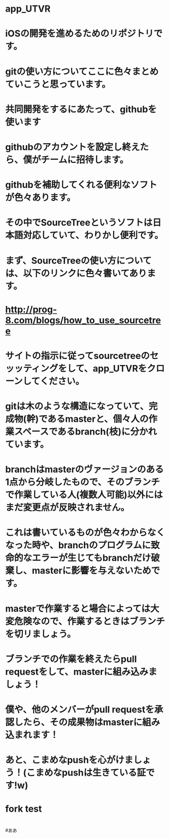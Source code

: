 # app_UTVR
# iOSの開発を進めるためのリポジトリです。
# gitの使い方についてここに色々まとめていこうと思っています。
#
# 共同開発をするにあたって、githubを使います
# githubのアカウントを設定し終えたら、僕がチームに招待します。
# 
# 
# githubを補助してくれる便利なソフトが色々あります。
# その中でSourceTreeというソフトは日本語対応していて、わりかし便利です。
#
# まず、SourceTreeの使い方については、以下のリンクに色々書いてあります。
# http://prog-8.com/blogs/how_to_use_sourcetree
# サイトの指示に従ってsourcetreeのセッッティングをして、app_UTVRをクローンしてください。
#
# gitは木のような構造になっていて、完成物(幹)であるmasterと、個々人の作業スペースであるbranch(枝)に分かれています。
# branchはmasterのヴァージョンのある1点から分岐したもので、そのブランチで作業している人(複数人可能)以外にはまだ変更点が反映されません。
# これは書いているものが色々わからなくなった時や、branchのプログラムに致命的なエラーが生じてもbranchだけ破棄し、masterに影響を与えないためです。
# masterで作業すると場合によっては大変危険なので、作業するときはブランチを切リましょう。
# ブランチでの作業を終えたらpull requestをして、masterに組み込みましょう！
# 僕や、他のメンバーがpull requestを承認したら、その成果物はmasterに組み込まれます！
#
# あと、こまめなpushを心がけましょう！(こまめなpushは生きている証です!w)
#
# fork test
#
#ああ
#
#
